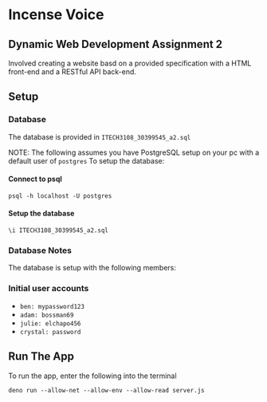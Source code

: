# Incense Voice
## Dynamic Web Development Assignment 2
Involved creating a website basd on a provided specification with a HTML front-end and a RESTful API back-end.

## Setup
### Database
The database is provided in `ITECH3108_30399545_a2.sql`

NOTE: The following assumes you have PostgreSQL setup on your pc with a default user of `postgres`
To setup the database:

#### Connect to psql
```
psql -h localhost -U postgres
```

#### Setup the database
```
\i ITECH3108_30399545_a2.sql
```

### Database Notes
The database is setup with the following members:
### Initial user accounts
- `ben: mypassword123`
- `adam: bossman69`
- `julie: elchapo456`
- `crystal: password`

## Run The App
To run the app, enter the following into the terminal
```
deno run --allow-net --allow-env --allow-read server.js
```
